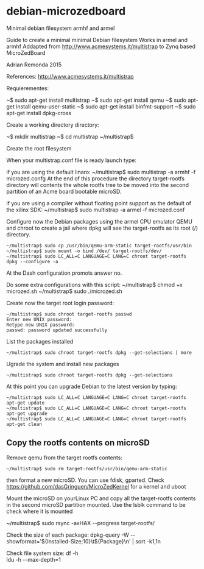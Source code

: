 # debian-microzedboard
Minimal debian filesystem armhf and armel


Guide to create a minimal minimal Debian filesystem
Works in armel and armhf
Addapted from http://www.acmesystems.it/multistrap to Zynq based MicroZedBoard

Adrian Remonda 2015

References:
http://www.acmesystems.it/multistrap

Requierementes:

~$ sudo apt-get install multistrap
~$ sudo apt-get install qemu
~$ sudo apt-get install qemu-user-static
~$ sudo apt-get install binfmt-support
~$ sudo apt-get install dpkg-cross

Create a working directory directory:

~$ mkdir multistrap
~$ cd multistrap
~/multistrap$

Create the root filesystem

When your multistrap.conf file is ready launch type:

if you are using the default linaro:
~/multistrap$ sudo multistrap -a armhf -f microzed.confg
At the end of this procedure the directory target-rootfs directory will contents the whole rootfs tree to be moved into the second partition of an Acme board bootable microSD.

if you are using a compiler without floating point support as the default of the xilinx SDK:
~/multistrap$ sudo multistrap -a armel -f microzed.conf

Configure now the Debian packages using the armel CPU emulator QEMU and chroot to create a jail where dpkg will see the target-rootfs as its root (/) directory.

    ~/multistrap$ sudo cp /usr/bin/qemu-arm-static target-rootfs/usr/bin
    ~/multistrap$ sudo mount -o bind /dev/ target-rootfs/dev/
    ~/multistrap$ sudo LC_ALL=C LANGUAGE=C LANG=C chroot target-rootfs dpkg --configure -a

At the Dash configuration promots answer no.

Do some extra configurations with this script:
    ~/multistrap$ chmod +x microzed.sh
    ~/multistrap$ sudo ./microzed.sh

Create now the target root login password:

    ~/multistrap$ sudo chroot target-rootfs passwd
    Enter new UNIX password:
    Retype new UNIX password:
    passwd: password updated successfully

List the packages installed

    ~/multistrap$ sudo chroot target-rootfs dpkg --get-selections | more

Ugrade the system and install new packages

    ~/multistrap$ sudo chroot target-rootfs dpkg --get-selections

At this point you can upgrade Debian to the latest version by typing:

    ~/multistrap$ sudo LC_ALL=C LANGUAGE=C LANG=C chroot target-rootfs apt-get update
    ~/multistrap$ sudo LC_ALL=C LANGUAGE=C LANG=C chroot target-rootfs apt-get upgrade
    ~/multistrap$ sudo LC_ALL=C LANGUAGE=C LANG=C chroot target-rootfs apt-get clean

Copy the rootfs contents on microSD
-----------------------------------

Remove qemu from the target rootfs contents:

    ~/multistrap$ sudo rm target-rootfs/usr/bin/qemu-arm-static

then format a new microSD. You can use fdisk, gparted. 
Check https://github.com/dasGringuen/MicroZedKernel for a kernel and uboot

Mount the microSD on yourLinux PC and copy all the target-rootfs contents in the second microSD partition mounted.
Use the lsblk command to be check where it is mounted

~/multistrap$ sudo rsync -axHAX --progress target-rootfs/ <path of your rootfs>

Check the size of each package:
    dpkg-query -W --showformat='${Installed-Size;10}\t${Package}\n' | sort -k1,1n

Check file system size:
    df -h   
    ldu -h --max-depth=1


